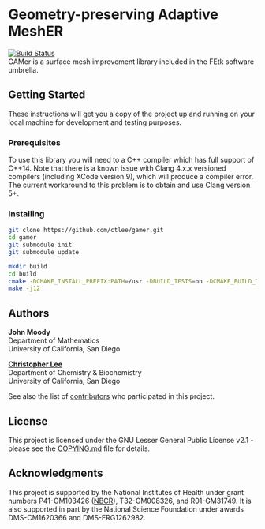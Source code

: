 # Geometry-preserving Adaptive MeshER
[![Build Status](https://travis-ci.org/ctlee/gamer.svg?branch=development)](https://travis-ci.org/ctlee/gamer)  
GAMer is a surface mesh improvement library included in the FEtk 
software umbrella.

## Getting Started
These instructions will get you a copy of the project up and running on your local machine for development and testing purposes.

### Prerequisites
To use this library you will need to a C++ compiler which has full support of C++14.
Note that there is a known issue with Clang 4.x.x versioned compilers (including XCode version 9), which will produce a compiler error. 
The current workaround to this problem is to obtain and use Clang version 5+.

### Installing
```bash
git clone https://github.com/ctlee/gamer.git
cd gamer
git submodule init
git submodule update
```

```bash
mkdir build
cd build
cmake -DCMAKE_INSTALL_PREFIX:PATH=/usr -DBUILD_TESTS=on -DCMAKE_BUILD_TYPE=Release ..
make -j12
```

## Authors
**John Moody**  
Department of Mathematics  
University of California, San Diego  

**[Christopher Lee](https://github.com/ctlee)**  
Department of Chemistry & Biochemistry  
University of California, San Diego  

See also the list of [contributors](https://github.com/ctlee/gamer/contributors) who participated in this project.

## License
This project is licensed under the GNU Lesser General Public License v2.1 - 
please see the [COPYING.md](COPYING.md) file for details.

## Acknowledgments
This project is supported by the National Institutes of Health under grant numbers P41-GM103426 ([NBCR](http://nbcr.ucsd.edu/)), T32-GM008326, and R01-GM31749. 
It is also supported in part by the National Science Foundation under awards DMS-CM1620366 and DMS-FRG1262982.